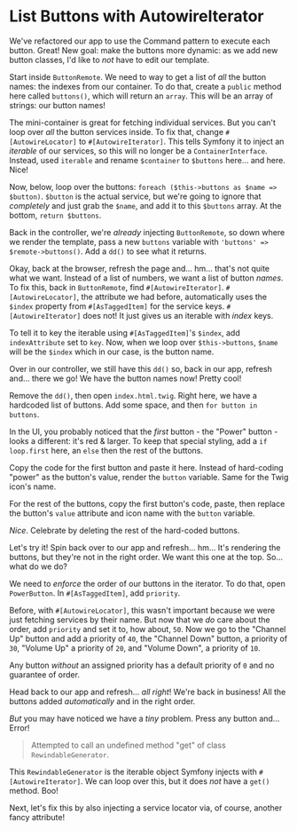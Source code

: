 # List Buttons with AutowireIterator

We've refactored our app to use the
Command pattern to execute each button. Great! New goal: make the buttons more
dynamic: as we add new button classes, I'd like to *not* have to edit our template.

Start inside `ButtonRemote`. We need to way to get a list of
*all* the button names: the indexes from our container. To do that,
create a `public` method here called `buttons()`, which will return an `array`.
This will be an array of strings: our button names!

The mini-container is great for fetching individual services. But you can't
loop over *all* the button services inside. To fix that,
change `#[AutowireLocator]` to `#[AutowireIterator]`.
This tells Symfony it to inject an *iterable* of our services, so this will no longer
be a `ContainerInterface`. Instead, used `iterable` and rename
`$container` to `$buttons` here... and here. Nice!

Now, below, loop over the buttons:
`foreach ($this->buttons as $name => $button)`. `$button` is the actual service,
but we're going to ignore that *completely* and just grab the `$name`, and add it to
this `$buttons` array. At the bottom, `return $buttons`.

Back in the controller, we're *already* injecting `ButtonRemote`, so down
where we render the template, pass a new `buttons` variable
with `'buttons' => $remote->buttons()`. Add a `dd()` to see what it returns.

Okay, back at the browser, refresh the page and... hm... that's not quite what
we want. Instead of a list of numbers, we want
a list of button *names*. To fix this, back in `ButtonRemote`,
find `#[AutowireIterator]`. `#[AutowireLocator]`, the attribute we had before,
automatically uses the `$index`
property from `#[AsTaggedItem]` for the service keys.
`#[AutowireIterator]` does not! It just gives us an iterable with *index* keys.

To tell it to key the iterable using `#[AsTaggedItem]`'s `$index`, add
`indexAttribute` set to
`key`. Now, when we loop over `$this->buttons`, `$name` will be the `$index`
which in our case, is the button name.

Over in our controller, we still have this `dd()` so, back in our app, refresh
and... there we go! We have the button names now! Pretty cool!

Remove the `dd()`, then open
`index.html.twig`. Right here, we have a hardcoded list of buttons.
Add some space, and then
`for button in buttons`.

In the UI, you probably noticed that the *first* button - the "Power"
button - looks a different: it's red & larger. To keep
that special styling,
add a `if loop.first` here, an `else` then the rest of the buttons.

Copy the code for the first button and paste it here. Instead of
hard-coding "power" as the button's value, render the `button` variable.
Same for the Twig icon's name.

For the rest of the buttons, copy the first button's code, paste, then replace
the button's `value` attribute
and icon name with the `button` variable.

*Nice*. Celebrate by deleting the rest of the hard-coded buttons.

Let's try it! Spin back over to our app and
refresh... hm... It's rendering the buttons, but they're not in the right order.
We want this one at the top. So... what do we do?

We need to *enforce* the order of our buttons in the iterator. To do
that, open `PowerButton`. In `#[AsTaggedItem]`, add
`priority`.

Before, with `#[AutowireLocator]`, this wasn't important because we were just
fetching services by their name. But now that we *do* care about
the order, add `priority` and set it to, how about, `50`.
Now we go to the "Channel Up"
button and add a priority of `40`, the "Channel Down" button, a priority
of `30`, "Volume Up" a priority of `20`, and "Volume Down", a priority of `10`.

Any button *without* an assigned priority has a default priority of `0` and
no guarantee of order.

Head back to our app and refresh... *all right*! We're back in business! All
the buttons added *automatically* and in the right
order.

*But* you may have noticed we have a *tiny* problem. Press any
button and... Error!

> Attempted to call an undefined method "get" of class
> `RewindableGenerator`.

This `RewindableGenerator` is the iterable object Symfony injects with `#[AutowireIterator]`.
We can loop over this, but it does *not* have a `get()` method. Boo!

Next, let's fix this by also injecting a service locator via,
of course, another fancy attribute!
